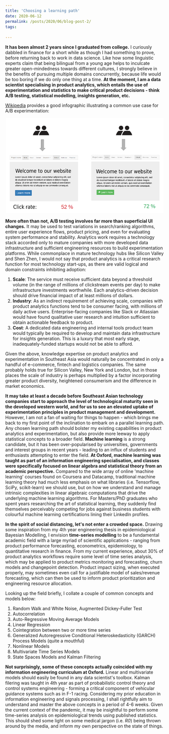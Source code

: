 ```yaml
---
title: 'Choosing a learning path'
date: 2020-06-12
permalink: /posts/2020/06/blog-post-2/
tags:

---
```

**It has been almost 2 years since I graduated from college.** I curiously dabbled in finance for a short while as though I had something to prove, before returning back to work in data science. Like how some linguistic experts claim that being bilingual from a young age helps to inculcate greater open-mindedness towards different cultures, I strongly believe in the benefits of pursuing multiple domains concurrently, because life would be too boring if we do only one thing at a time. **At the moment, I am a data scientist specialising in product analytics, which entails the use of experimentation and statistics to make critical product decisions - think A/B testing, statistical modelling, insights generation, etc.**

[Wikipedia](https://en.wikipedia.org/wiki/A/B_testing) provides a good infographic illustrating a common use case for A/B experimentation:

<p align="center"><img src="/images/abtesting_example.png" title="A/B Testing" width="500" height="300" /></p>

**More often than not, A/B testing involves far more than superficial UI changes.** It may be used to test variations in search/ranking algorithms, entire user experience flows, product pricing, and even for evaluating system performance and stability. Analytics work requires a technology stack accorded only to mature companies with more developed data infrastructure and sufficient engineering resources to build experimentation platforms. While commonplace in mature technology hubs like Silicon Valley and Shen Zhen, I would not say that product analytics is a critical research function for most technology start-ups, as there are valid logical and domain constraints inhibiting adoption:

1. **Scale**: The service must receive sufficient data beyond a threshold volume (in the range of millions of clickstream events per day) to make infrastructure investments worthwhile. Each analytics-driven decision should drive financial impact of at least millions of dollars.
2. **Industry**: As an indirect requirement of achieving scale, companies with product analytics functions tend to be consumer facing, with millions of daily active users. Enterprise-facing companies like Slack or Atlassian would have found qualitative user research and intuition sufficient to obtain actionable feedback to product.
3. **Cost**: A dedicated data engineering and internal tools product team would typically be required to develop and maintain data infrastructure for insights generation. This is a luxury that most early stage, inadequately-funded startups would not be able to afford.

Given the above, knowledge expertise on product analytics and experimentation in Southeast Asia would naturally be concentrated in only a handful of e-commerce, fintech and logistics companies. The same probably holds true for Silicon Valley, New York and London, but in those places the scale of industry is perhaps multiplied by a factor incorporating greater product diversity, heightened consumerism and the difference in market economics.

**It may take at least a decade before Southeast Asian technology companies start to approach the level of technological maturity seen in the developed western world, and for us to see an elevated uptake of experimentation principles in product management and development.** However, I am not a fan of waiting for things to happen - which brings me back to my first point of the inclination to embark on a parallel learning path. Any chosen learning path should bolster my existing capabilities in product analytics and experimentation, but also provide more leeway to apply statistical concepts to a broader field. **Machine learning** is a strong candidate, but it has been over-popularised by universities, governments and interest groups in recent years - leading to an influx of students and enthusiasts attempting to enter the field. **At Oxford, machine learning was taught as part of an information engineering specialisation, and classes were specifically focused on linear algebra and statistical theory from an academic perspective.** Compared to the wide array of online 'machine learning' courses found on Coursera and Datacamp, traditional machine learning theory had much less emphasis on what libraries (i.e. Tensorflow, SciPy, scikit-learn) we should use, but on how we understand and manage intrinsic complexities in linear algebraic computations that drive the underlying machine learning algorithms. For Masters/PhD graduates who spent years researching the art of statistical learning, they suddenly find themselves perceivably competing for jobs against business students with colourful machine learning certifications lining their LinkedIn profiles.

**In the spirit of social distancing, let's not enter a crowded space.** Drawing some inspiration from my 4th year engineering thesis in epidemiological Bayesian Modelling, I envision **time-series modelling** to be a fundamental academic field with a large myriad of scientific applications - ranging from product performance forecasting, econometrics, epidemiology, to quantitative research in finance. From my current experience, about 30% of product analytics workflows require some level of time series analysis, which may be applied to product metrics monitoring and forecasting, churn models and changepoint detection. Product impact sizing, when executed properly, may sometimes even call for a justifiable model of sales/revenue forecasting, which can then be used to inform product prioritization and engineering resource allocation.

Looking up the field briefly, I collate a couple of common concepts and models below:
1. Random Walk and White Noise, Augmented Dickey-Fuller Test
2. Autocorrelation
3. Auto-Regressive Moving Average Models
4. Linear Regression
5. Cointegration between two or more time series
6. Generalized Autoregressive Conditional Heteroskedasticity (GARCH) Process Models (quite a mouthful)
7. Nonlinear Models
8. Multivariate Time Series Models
9. State Spaces Models and Kalman Filtering

**Not surprisingly, some of these concepts actually coincided with my information engineering curriculum at Oxford.** Linear and multivariate models should easily be found in any data scientist's toolbox. Kalman filering was taught in 4th year as part of probabilistic control theory and control systems engineering - forming a critical component of vehicular guidance systems such as in F-1 racing. Considering my prior education in information engineering and signals processing, I shall rightfully aim to understand and master the above concepts in a period of 4-6 weeks. Given the current context of the pandemic, it may be insightful to perform some time-series analysis on epidemiological trends using published statistics. This should shed some light on some medical jargon (i.e. *R0*) being thrown around by the media, and inform my own perspective on the state of things.

